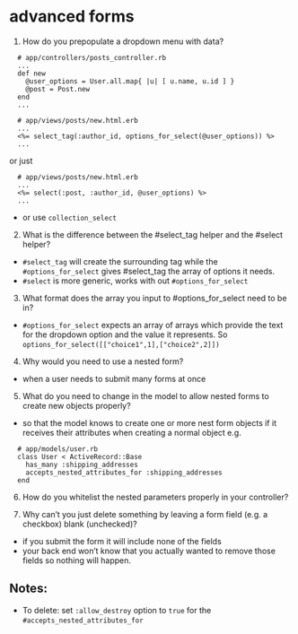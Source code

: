 # advanced forms

1. How do you prepopulate a dropdown menu with data?

```
  # app/controllers/posts_controller.rb
  ...
  def new
    @user_options = User.all.map{ |u| [ u.name, u.id ] }
    @post = Post.new
  end
  ...

  # app/views/posts/new.html.erb
  ...
  <%= select_tag(:author_id, options_for_select(@user_options)) %>
  ...
```

or just

```
  # app/views/posts/new.html.erb
  ...
  <%= select(:post, :author_id, @user_options) %>
  ...

```

- or use `collection_select`

2. What is the difference between the #select_tag helper and the #select helper?

- `#select_tag` will create the surrounding tag while the `#options_for_select` gives #select_tag the array of options it needs.
- `#select` is more generic, works with out `#options_for_select`

3. What format does the array you input to #options_for_select need to be in?

- `#options_for_select` expects an array of arrays which provide the text for the dropdown option and the value it represents. So `options_for_select([["choice1",1],["choice2",2]]) `

4. Why would you need to use a nested form?

- when a user needs to submit many forms at once

5. What do you need to change in the model to allow nested forms to create new objects properly?

- so that the model knows to create one or more nest form objects if it receives their attributes when creating a normal object
  e.g.

```
  # app/models/user.rb
  class User < ActiveRecord::Base
    has_many :shipping_addresses
    accepts_nested_attributes_for :shipping_addresses
  end
```

6. How do you whitelist the nested parameters properly in your controller?

7. Why can’t you just delete something by leaving a form field (e.g. a checkbox) blank (unchecked)?

- if you submit the form it will include none of the fields
- your back end won’t know that you actually wanted to remove those fields so nothing will happen.

## Notes:

- To delete: set `:allow_destroy` option to `true` for the `#accepts_nested_attributes_for`
